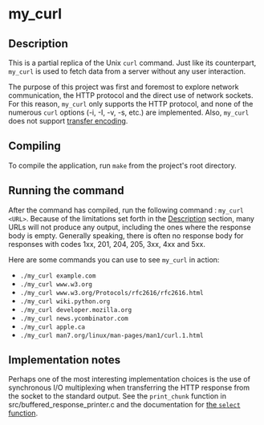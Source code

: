 # my_curl

## <a name="description"></a>Description

This is a partial replica of the Unix `curl` command. Just like its counterpart, `my_curl` is used to fetch data from a server without any user interaction.

The purpose of this project was first and foremost to explore network communication, the HTTP protocol and the direct use of network sockets. For this reason, `my_curl` only supports the HTTP protocol, and none of the numerous `curl` options (-i, -I, -v, -s, etc.) are implemented. Also, `my_curl` does not support [transfer encoding](https://developer.mozilla.org/en-US/docs/Web/HTTP/Headers/Transfer-Encoding).

## Compiling

To compile the application, run `make` from the project's root directory.

## Running the command

After the command has compiled, run the following command : `my_curl <URL>`. Because of the limitations set forth in the [Description](#description) section, many URLs will not produce any output, including the ones where the response body is empty. Generally speaking, there is often no response body for responses with codes 1xx, 201, 204, 205, 3xx, 4xx and 5xx.

Here are some commands you can use to see `my_curl` in action:

- `./my_curl example.com`
- `./my_curl www.w3.org`
- `./my_curl www.w3.org/Protocols/rfc2616/rfc2616.html`
- `./my_curl wiki.python.org`
- `./my_curl developer.mozilla.org`
- `./my_curl news.ycombinator.com`
- `./my_curl apple.ca`
- `./my_curl man7.org/linux/man-pages/man1/curl.1.html`

## Implementation notes

Perhaps one of the most interesting implementation choices is the use of synchronous I/O multiplexing when transferring the HTTP response from the socket to the standard output. See the `print_chunk` function in src/buffered_response_printer.c and the documentation for [the `select` function](https://man7.org/linux/man-pages/man3/pselect.3p.html).
